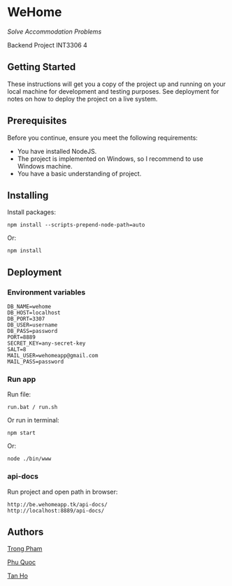 # WeHome
_Solve Accommodation Problems_

Backend Project INT3306 4
## Getting Started
These instructions will get you a copy of the project up and running on your local machine for development and testing purposes. See deployment for notes on how to deploy the project on a live system.

## Prerequisites
Before you continue, ensure you meet the following requirements:

* You have installed NodeJS.
* The project is implemented on Windows, so I recommend to use Windows machine.
* You have a basic understanding of project.

## Installing
Install packages:

    npm install --scripts-prepend-node-path=auto

Or:

    npm install

## Deployment
### Environment variables

    DB_NAME=wehome
    DB_HOST=localhost
    DB_PORT=3307
    DB_USER=username
    DB_PASS=password
    PORT=8889
    SECRET_KEY=any-secret-key
    SALT=8
    MAIL_USER=wehomeapp@gmail.com
    MAIL_PASS=password

### Run app
Run file:
    
    run.bat / run.sh

Or run in terminal:
    
    npm start
Or:
    
    node ./bin/www

### api-docs
Run project and open path in browser:

    http://be.wehomeapp.tk/api-docs/
    http://localhost:8889/api-docs/

## Authors

[Trong Pham](https://github.com/phamtrong2001)

[Phu Quoc](https://github.com/npqhp)

[Tan Ho](https://github.com/manhtanit)
